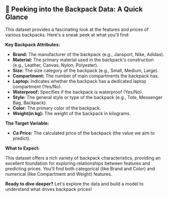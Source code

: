 ## 🧐 Peeking into the Backpack Data: A Quick Glance

This dataset provides a fascinating look at the features and prices of various backpacks. Here's a sneak peek at what you'll find:

**Key Backpack Attributes:**

* **Brand:** The manufacturer of the backpack (e.g., Jansport, Nike, Adidas).
* **Material:** The primary material used in the backpack's construction (e.g., Leather, Canvas, Nylon, Polyester).
* **Size:** The size category of the backpack (e.g., Small, Medium, Large).
* **Compartment:** The number of main compartments the backpack has.
* **Laptop:** Indicates whether the backpack has a dedicated laptop compartment (Yes/No).
* **Waterproof:** Specifies if the backpack is waterproof (Yes/No).
* **Style:** The general style or type of the backpack (e.g., Tote, Messenger Bag, Backpack).
* **Color:** The primary color of the backpack.
* **Weight(in kg):** The weight of the backpack in kilograms.

**The Target Variable:**

* **Ca Price:** The calculated price of the backpack (the value we aim to predict).

**What to Expect:**

This dataset offers a rich variety of backpack characteristics, providing an excellent foundation for exploring relationships between features and predicting prices. You'll find both categorical (like Brand and Color) and numerical (like Compartment and Weight) features.

**Ready to dive deeper?** Let's explore the data and build a model to understand what drives backpack prices!
